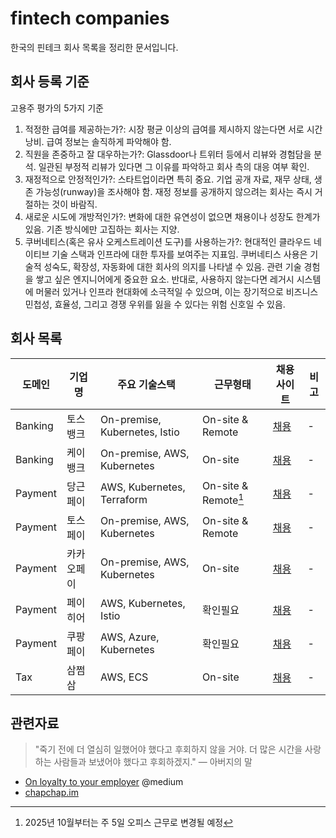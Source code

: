 # fintech companies

한국의 핀테크 회사 목록을 정리한 문서입니다.

## 회사 등록 기준

고용주 평가의 5가지 기준

1. 적정한 급여를 제공하는가?: 시장 평균 이상의 급여를 제시하지 않는다면 서로 시간 낭비. 급여 정보는 솔직하게 파악해야 함.
2. 직원을 존중하고 잘 대우하는가?: Glassdoor나 트위터 등에서 리뷰와 경험담을 분석. 일관된 부정적 리뷰가 있다면 그 이유를 파악하고 회사 측의 대응 여부 확인.
3. 재정적으로 안정적인가?: 스타트업이라면 특히 중요. 기업 공개 자료, 재무 상태, 생존 가능성(runway)을 조사해야 함. 재정 정보를 공개하지 않으려는 회사는 즉시 거절하는 것이 바람직.
4. 새로운 시도에 개방적인가?: 변화에 대한 유연성이 없으면 채용이나 성장도 한계가 있음. 기존 방식에만 고집하는 회사는 지양.
5. 쿠버네티스(혹은 유사 오케스트레이션 도구)를 사용하는가?: 현대적인 클라우드 네이티브 기술 스택과 인프라에 대한 투자를 보여주는 지표임. 쿠버네티스 사용은 기술적 성숙도, 확장성, 자동화에 대한 회사의 의지를 나타낼 수 있음. 관련 기술 경험을 쌓고 싶은 엔지니어에게 중요한 요소. 반대로, 사용하지 않는다면 레거시 시스템에 머물러 있거나 인프라 현대화에 소극적일 수 있으며, 이는 장기적으로 비즈니스 민첩성, 효율성, 그리고 경쟁 우위를 잃을 수 있다는 위험 신호일 수 있음.

## 회사 목록

| 도메인 | 기업명  | 주요 기술스택 | 근무형태 | 채용 사이트 | 비고 |
|------|--------|-----------|---------|----------|----|
| Banking | 토스뱅크 | On-premise, Kubernetes, Istio | On-site & Remote | [채용](https://toss.im/career/jobs?company=%ED%86%A0%EC%8A%A4%EB%B1%85%ED%81%AC) | - |
| Banking | 케이뱅크 | On-premise, AWS, Kubernetes | On-site | [채용](https://kbank.recruiter.co.kr/appsite/company/index) | - |
| Payment | 당근페이 | AWS, Kubernetes, Terraform | On-site & Remote[^1] | [채용](https://about.daangn.com/jobs/) | - |
| Payment | 토스페이 | On-premise, AWS, Kubernetes | On-site & Remote | [채용](https://toss.im/career/jobs?company=%ED%86%A0%EC%8A%A4%ED%8E%98%EC%9D%B4) | - |
| Payment | 카카오페이 | On-premise, AWS, Kubernetes | On-site | [채용](https://kakaopay.career.greetinghr.com/) | - |
| Payment | 페이히어 | AWS, Kubernetes, Istio | 확인필요 | [채용](https://careers.payhere.in/recruit) | - |
| Payment | 쿠팡페이 | AWS, Azure, Kubernetes | 확인필요 | [채용](https://www.coupang.jobs/kr/jobs/?department=Coupang+Pay&department=Coupang+Pay+Tech) | - |
| Tax | 삼쩜삼 | AWS, ECS | On-site | [채용](https://jobisnvillains.com/recruit) | - |

[^1]: 2025년 10월부터는 주 5일 오피스 근무로 변경될 예정

## 관련자료

> "죽기 전에 더 열심히 일했어야 했다고 후회하지 않을 거야. 더 많은 시간을 사랑하는 사람들과 보냈어야 했다고 후회하겠지." — 아버지의 말

- [On loyalty to your employer](https://medium.com/hackernoon/on-loyalty-to-your-employer-c674c4b06b3a) @medium
- [chapchap.im](https://chapchap.im/)